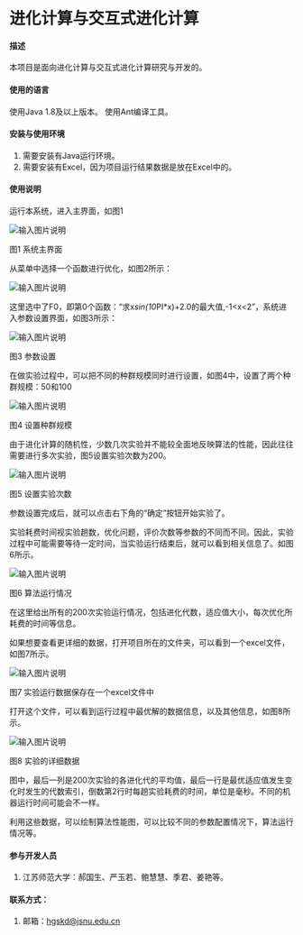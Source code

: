 # 进化计算与交互式进化计算

#### 描述
本项目是面向进化计算与交互式进化计算研究与开发的。

#### 使用的语言
使用Java 1.8及以上版本。
使用Ant编译工具。

#### 安装与使用环境

1.  需要安装有Java运行环境。
2.  需要安装有Excel，因为项目运行结果数据是放在Excel中的。

#### 使用说明

运行本系统，进入主界面，如图1
 
![输入图片说明](https://images.gitee.com/uploads/images/2020/0410/104652_6f4526d3_1190967.jpeg "图1.jpg")

图1 系统主界面

从菜单中选择一个函数进行优化，如图2所示：

 ![输入图片说明](https://images.gitee.com/uploads/images/2020/0410/104817_7343268e_1190967.jpeg "图2.jpg")

这里选中了F0，即第0个函数：“求x*sin(10*PI*x)+2.0的最大值,-1<x<2”，系统进入参数设置界面，如图3所示：

![输入图片说明](https://images.gitee.com/uploads/images/2020/0410/104859_6153b14e_1190967.jpeg "图3.jpg")
 
图3 参数设置

在做实验过程中，可以把不同的种群规模同时进行设置，如图4中，设置了两个种群规模：50和100

 ![输入图片说明](https://images.gitee.com/uploads/images/2020/0410/104938_069f79dd_1190967.jpeg "图4.jpg")

图4 设置种群规模

由于进化计算的随机性，少数几次实验并不能较全面地反映算法的性能，因此往往需要进行多次实验，图5设置实验次数为200。

 ![输入图片说明](https://images.gitee.com/uploads/images/2020/0410/105021_caf8b0cc_1190967.jpeg "图5.jpg")

图5 设置实验次数

参数设置完成后，就可以点击右下角的“确定”按钮开始实验了。

实验耗费时间视实验趟数，优化问题，评价次数等参数的不同而不同。因此，实验过程中可能需要等待一定时间，当实验运行结束后，就可以看到相关信息了。如图6所示。

 ![输入图片说明](https://images.gitee.com/uploads/images/2020/0410/105054_08de01e8_1190967.jpeg "图6.jpg")

图6 算法运行情况

在这里给出所有的200次实验运行情况，包括进化代数，适应值大小，每次优化所耗费的时间等信息。

如果想要查看更详细的数据，打开项目所在的文件夹，可以看到一个excel文件，如图7所示。

 ![输入图片说明](https://images.gitee.com/uploads/images/2020/0410/105132_57a8f968_1190967.jpeg "图7.jpg")

图7 实验运行数据保存在一个excel文件中

打开这个文件，可以看到运行过程中最优解的数据信息，以及其他信息，如图8所示。

 ![输入图片说明](https://images.gitee.com/uploads/images/2020/0410/105232_00802e71_1190967.jpeg "图8.jpg")

图8 实验的详细数据

图中，最后一列是200次实验的各进化代的平均值，最后一行是最优适应值发生变化时发生的代数索引，倒数第2行时每趟实验耗费的时间，单位是毫秒。不同的机器运行时间可能会不一样。

利用这些数据，可以绘制算法性能图，可以比较不同的参数配置情况下，算法运行情况等。

#### 参与开发人员

1.  江苏师范大学：郝国生、严玉若、鲍慧慧、季君、姜艳等。

#### 联系方式：

1.  邮箱：hgskd@jsnu.edu.cn